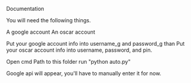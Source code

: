 Documentation

You will need the following things.

A google account
An oscar account

Put your google account info into username_g and password_g
than
Put your oscar account info into username, password, and pin.

Open cmd
Path to this folder
run "python auto.py"

Google api will appear, you'll have to manually enter it for now.
